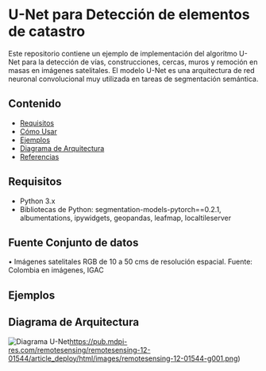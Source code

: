 # U-Net para Detección de elementos de catastro

Este repositorio contiene un ejemplo de implementación del algoritmo U-Net para la detección de vías, construcciones, cercas, muros y remoción en masas en imágenes satelitales. 
El modelo U-Net es una arquitectura de red neuronal convolucional muy utilizada en tareas de segmentación semántica.

## Contenido

- [Requisitos](#requisitos)
- [Cómo Usar](#Fuente-Conjunto-de-datos)
- [Ejemplos](#Ejemplos)
- [Diagrama de Arquitectura](#diagrama-de-arquitectura)
- [Referencias](#referencias)

## Requisitos

- Python 3.x
- Bibliotecas de Python: segmentation-models-pytorch==0.2.1, albumentations, ipywidgets, geopandas, leafmap, localtileserver

## Fuente Conjunto de datos
•	Imágenes satelitales RGB de 10 a 50 cms de resolución espacial. Fuente: Colombia en imágenes, IGAC

## Ejemplos

## Diagrama de Arquitectura
![Diagrama U-Net](https://pub.mdpi-res.com/remotesensing/remotesensing-12-01544/article_deploy/html/images/remotesensing-12-01544-g001.png)https://pub.mdpi-res.com/remotesensing/remotesensing-12-01544/article_deploy/html/images/remotesensing-12-01544-g001.png)
